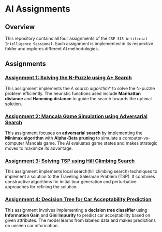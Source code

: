 # AI Assignments

## Overview
This repository contains all four assignments of the `CSE-318-Artificial Intelligence Sessional`. Each assignment is implemented in its respective folder and explores different AI methodologies.

## Assignments

### [Assignment 1: Solving the N-Puzzle using A* Search](https://github.com/TawhidMM/CSE-318-Artificial-Intelligence/tree/main/Offline-1%20A_Star_Search)
This assignment implements the **A* search algorithm** to solve the N-puzzle problem efficiently. The heuristic functions used include **Manhattan distance** and **Hamming distance** to guide the search towards the optimal solution.

### [Assignment 2: Mancala Game Simulation using Adversarial Search](https://github.com/TawhidMM/CSE-318-Artificial-Intelligence/tree/main/Offline-2%20Adversial_Search)
This assignment focuses on **adversarial search** by implementing the **Minimax algorithm** with **Alpha-Beta pruning** to simulate a computer-vs-computer Mancala game. The AI evaluates game states and makes strategic moves to maximize its advantage.

### [Assignment 3: Solving TSP using Hill Climbing Search](https://github.com/TawhidMM/CSE-318-Artificial-Intelligence/tree/main/Offline-3%20Local_Search) 
This assignment implements local search(hill climbing search) techniques to implement a solution to the Traveling Salesman Problem (TSP). It combines constructive algorithms for initial tour generation and perturbative approaches for refining the solution.

### [Assignment 4: Decision Tree for Car Acceptability Prediction](https://github.com/TawhidMM/CSE-318-Artificial-Intelligence/tree/main/Offline-4%20Decision_Tree)
This assignment involves implementing a **decision tree classifier** using **Information Gain** and **Gini Impurity** to predict car acceptability based on given attributes. The model learns from labeled data and makes predictions on unseen car information.



